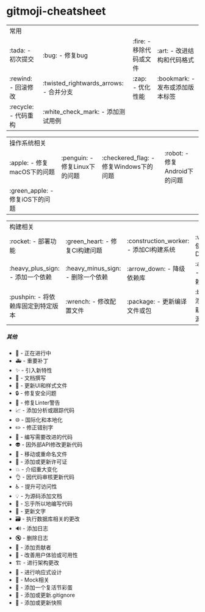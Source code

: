 # gitmoji-cheatsheet

<table>
<tr>
	<td colspan="4">常用</td>
</tr>
<tr>
    <td>:tada: - 初次提交</td>
    <td>:bug: - 修复bug</td>
    <td>:fire: - 移除代码或文件</td>
    <td>:art: - 改进结构和代码格式</td>
</tr>
<tr>
	<td>:rewind: - 回滚修改</td>
    <td>:twisted_rightwards_arrows: - 合并分支</td>
    <td>:zap: - 优化性能</td>
    <td>:bookmark: - 发布或添加版本标签</td>
</tr>
<tr>
	<td>:recycle: - 代码重构</td>
    <td>:white_check_mark: - 添加测试用例</td>
    <td></td>
    <td></td>
</tr>
</table>


<table>
<tr>
	<td colspan="4">操作系统相关</td>
</tr>
<tr>
    <td>:apple: - 修复macOS下的问题</td>
    <td>:penguin: - 修复Linux下的问题</td>
    <td>:checkered_flag: - 修复Windows下的问题</td>
    <td>:robot: - 修复Android下的问题</td>
</tr>
<tr>
	<td>:green_apple: - 修复iOS下的问题</td>
	<td></td>
	<td></td>
	<td></td>
</tr>
</table>


<table>
<tr>
	<td colspan="4">构建相关</td>
</tr>
<tr>
	<td>:rocket: - 部署功能</td>
	<td>:green_heart: - 修复CI构建问题</td>
    <td>:construction_worker: - 添加CI构建系统</td>
    <td>:whale: - 使用Docker</td>
</tr>
<tr>
    <td>:heavy_plus_sign: - 添加一个依赖</td>
	<td>:heavy_minus_sign: - 删除一个依赖</td>
	<td>:arrow_down: - 降级依赖库</td>
	<td>:arrow_up: - 升级依赖库</td>
</tr>
<tr>
    <td>:pushpin: - 将依赖库固定到特定版本</td>
    <td>:wrench: - 修改配置文件</td>
    <td>:package: - 更新编译文件或包</td>
   	<td>:bento: - 添加或更新静态资源</td>
</tr>
</table>


##### 其他
* :construction: - 正在进行中
* :ambulance: - 重要补丁
* :sparkles: - 引入新特性
* :memo: - 文档撰写
* :lipstick: - 更新UI和样式文件
* :lock: - 修复安全问题
* :rotating_light: - 修复Linter警告
* :chart_with_upwards_trend: - 添加分析或跟踪代码
* :globe_with_meridians: - 国际化和本地化
* :pencil2: - 修正错别字
* :hankey: - 编写需要改进的代码
* :alien: - 因外部API修改更新代码
* :truck: - 移动或重命名文件
* :page_facing_up: - 添加或更新许可证
* :boom: - 介绍重大变化
* :ok_hand: - 因代码审核更新代码
* :wheelchair: - 提升可访问性
* :bulb: - 为源码添加文档
* :beers: - 忘乎所以地编写代码
* :speech_balloon: - 更新文字
* :card_file_box: - 执行数据库相关的更改
* :loud_sound: - 添加日志
* :mute: - 删除日志
* :busts_in_silhouette: - 添加贡献者
* :children_crossing: - 改善用户体验或可用性
* :building_construction: - 进行架构更改
* :iphone: - 进行响应式设计
* :clown_face: - Mock相关
* :egg: - 添加一个复活节彩蛋
* :see_no_evil: - 添加或更新.gitignore
* :camera_flash: - 添加或更新快照
